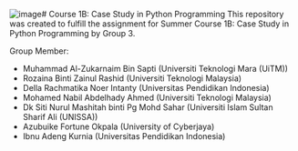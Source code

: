 ![image](https://github.com/dlafrc/SummerCourse-3_Course-1B-Case-Study-in-Python-Programming/assets/144023059/62731d99-8c0f-44b7-bbfc-4ba09a5cb659)# Course 1B: Case Study in Python Programming
This repository was created to fulfill the assignment for Summer Course 1B: Case Study in Python Programming by Group 3.

Group Member: 
- Muhammad Al-Zukarnaim Bin Sapti (Universiti Teknologi Mara (UiTM))
- Rozaina Binti Zainul Rashid (Universiti Teknologi Malaysia)
- Della Rachmatika Noer Intanty (Universitas Pendidikan Indonesia)
- Mohamed Nabil Abdelhady Ahmed (Universiti Teknologi Malaysia)
- Dk Siti Nurul Mashitah binti Pg Mohd Sahar (Universiti Islam Sultan Sharif Ali (UNISSA))
- Azubuike Fortune Okpala (University of Cyberjaya)
- Ibnu Adeng Kurnia (Universitas Pendidikan Indonesia)
